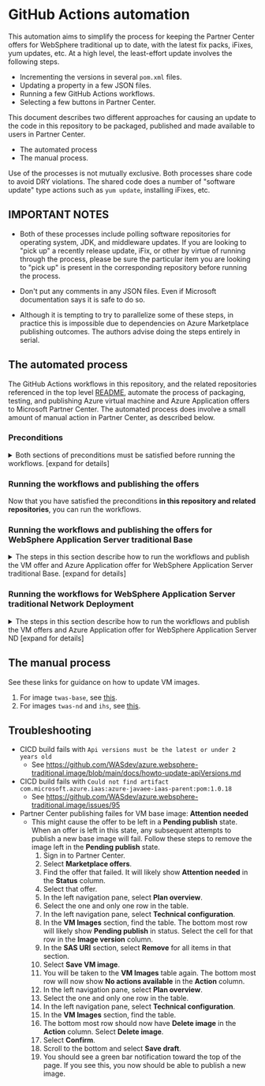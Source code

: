 <!-- Copyright (c) Microsoft Corporation. -->
<!-- Copyright (c) IBM Corporation. -->

# GitHub Actions automation

This automation aims to simplify the process for keeping the Partner Center offers for WebSphere traditional up to date, with the latest fix packs, iFixes, yum updates, etc. At a high level, the least-effort update involves the following steps.

- Incrementing the versions in several `pom.xml` files.
- Updating a property in a few JSON files.
- Running a few GitHub Actions workflows.
- Selecting a few buttons in Partner Center.

This document describes two different approaches for causing an update to the code in this repository to be packaged, published and made available to users in Partner Center.

   - The automated process
   - The manual process.

Use of the processes is not mutually exclusive. Both processes share code to avoid DRY violations.  The shared code does a number of "software update" type actions such as `yum update`, installing iFixes, etc.

## IMPORTANT NOTES

* Both of these processes include polling software repositories for operating system, JDK, and middleware updates. If you are looking to "pick up" a recently release update, iFix, or other by virtue of running through the process, please be sure the particular item you are looking to "pick up" is present in the corresponding repository before running the process.

* Don't put any comments in any JSON files. Even if Microsoft documentation says it is safe to do so.

* Although it is tempting to try to parallelize some of these steps, in practice this is impossible due to dependencies on Azure Marketplace publishing outcomes. The authors advise doing the steps entirely in serial.

## The automated process

The GitHub Actions workflows in this repository, and the related repositories referenced in the top level [README](../README.md), automate the process of packaging, testing, and publishing Azure virtual machine and Azure Application offers to Microsoft Partner Center. The automated process does involve a small amount of manual action in Partner Center, as described below.

### Preconditions

<details>
<summary>Both sections of preconditions must be satisfied before running the workflows. [expand for details]</summary>

Once the preconditions have been satisfied, they remain satisfied unless and until a change is made that would invalidate the set up in some way.

#### 1. Set the GitHub Actions secrets for the repository running the workflows

The recommended way to set the secrets is to run the scripts.  Setting the secrets manually is beyond the scope of this guide.

##### Preconditions for running the scripts to set the secrets

1. Ensure the Azure CLI is installed on a supported UNIX-like environment. See [How to install the Azure CLI](https://learn.microsoft.com/en-us/cli/azure/install-azure-cli). **Sign in to Azure using the Azure CLI**. After installation, sign in to the correct tenant. The actions will create Azure resources in this signed-in tenant.
1. Ensure the GitHub CLI is installed on the same environment as the preceding step. See [Installation](https://cli.github.com/manual/installation). Note: If working on macOS, we highly recommend Homebrew. Visit https://brew.sh/ for instructions on installing Homebrew. **Authenticate to GitHub**. After installation, use `gh auth login` to sign in to GitHub. You'll need a sufficiently empowered `PERSONAL ACCESS TOKEN` for this repository.
1. Clone this repository into the environment from the preceding steps.

##### Setting the secrets

1. cd `.github/workflows`
1. Run the `setup-credentials.sh` script. This will ask you a series of questions and create the necessary GitHub Actions secrets using the `gh` cli. If this script exits successfully, you should be able to run the workflows successfully. If the script does not exit successfully, troubleshoot and resolve the problem before proceeding.
   Note, the script `tear-down-credentials.sh` is the inverse of `setup-credentials.sh`. It deletes any Azure service principals and roles and any GitHub Actions secrets.

#### 2. Set the GitHub Actions secrets for the related repositories

The related repositories referenced in the top level [README](../README.md) have analogous scripts to set up and tear down credentials. The preconditions and invocation for these scripts are the same as in the preceding section.

</details>

### Running the workflows and publishing the offers

Now that you have satisfied the preconditions **in this repository and related repositories**, you can run the workflows.

### Running the workflows and publishing the offers for WebSphere Application Server traditional Base

<details>
<summary>The steps in this section describe how to run the workflows and publish the VM offer and Azure Application offer for WebSphere Application Server traditional Base. [expand for details]</summary>

#### 1. Increment the version of tWAS Base VM offer in the pom.xml

1. Increment the [version](https://github.com/WASdev/azure.websphere-traditional.image/blob/1c1172854376a3917e97c6e1db1325163e93daae/twas-base/pom.xml#L24) of `twas-base/pom.xml`.
1. Push the commit to the branch on which you intend to run the workflow in the next step.

#### 2. Run the workflow for the tWAS Base VM offer

<details>
<summary>Run the workflow to create the tWAS Base VM offer. [expand for details]</summary>

1. Decide on a value for the `imageVersionNumber` parameter. The required syntax for this value is `9.0.YYYYMMDD`. Where `YYYYMMDD` is usually today's date.
1. Visit the [GitHub Actions page for the twas-base CICD workflow](https://github.com/WASdev/azure.websphere-traditional.image/actions/workflows/twas-baseBuild.yml).
1. Select the **Run workflow** dropdown. Enter the value for `imageVersionNumber` under `Must provide image version number`
1. Select **Run workflow**.
1. Observe the execution of the jobs in the workflow.
   - One very important job is **Verify the image**. This job calls another workflow, on the related repository for the Azure Application, but the VM image created by the calling workflow is taken as input to this called workflow.
</details>

If the workflow completes successfully, proceed to the next section. If not, troubleshoot and resolve the problem with guidance from the section on **The manual process** before proceeding.

#### 3. Publish the tWAS Base VM offer in Partner Center

Because the workflow in the preceding section executed successfully, you can assume the VM image is ready to publish in Partner Center.

<details>
<summary>Use Partner Center to publish the VM offer and track to live. [expand for details]</summary>

1. Visit Partner Center at https://partner.microsoft.com/.
1. Sign in to the partner center by selecting the **Partner Center** link in the upper right corner of the page, next to **Search**. You must sign in this way.
1. Select **Marketplace offers**.
1. In the textfield labeled **Search by offer alias and ID**, enter `2023-03-27-twas-single-server-base-image`.
1. Select the one and only row. If you see more than one row, consult with management to see which one to select.
1. In the left navigation panel, select **Plan overview**.
1. On the next page, select the one and only plan.
1. On the next page, in the left navigation panel, select **Technical configuration**.
1. In the **VM Images** section, you should see a row whose **Image version** column is the same as the value of `imageVersionNumber` you entered previously. If you do not see this value, troubleshoot and resolve the problem with guidance from the section on **The manual process** before proceeding.
1. The previously run workflow will have updated the technical configuration. Go to the bottom of the page and select **Review and publish**.
1. On the next page, in the text area, paste the URL to the successful GitHub Actions workflow from the preceding section.
1. Select **Publish**.
1. This should take you back to the Offer overview page, but the progress bar will now be partially filled in.
1. The offer will go through the publishing process. 
1. After some hours or maybe days, the offer will enter "preview" state. In this state, you can manually test the offer. The CI/CD has already done sufficient testing, but you can do more if you like.
1. Select the big **Go Live** button.
1. After some hours, or maybe days, the offer will enter "live" state.
</details>


#### 4. Update the source files in the tWAS Base (aka single-server) Azure Application offer

At this point, the tWAS Base Azure VM offer is live. This same VM offer has been tested with the Azure Application offer, but the source code changes to publish a new iteration of the Azure Application offer have not been updated. 
<details> 
<summary>The steps is this section show how to update the source files to use the new VM offer.</summary>

1. Visit the https://github.com/WASdev/azure.websphere-traditional.singleserver repository.
1. Increment the [version](https://github.com/WASdev/azure.websphere-traditional.singleserver/blob/e278c6fc391179a055b80d8e47e067947c100720/pom.xml#L23) of `pom.xml`.
1. If creating a new Plan, update the `pid` value as described in [How Azure customer usage attribution works in the IBM Partner Center offers](howto-update-pids.md).
1. Edit `src/main/bicep/config.json`.
   1. Change the value of `twasImageVersion` to be the value entered for `imageVersionNumber` previously.
1. Push the commit to the branch on which you intend to run the workflow in the next step.
</details>

#### 5. Run the workflow for the tWAS Base (aka single-server) Azure Application offer

 You can publish the corresponding Azure Application offer that uses that base image.

<details>
<summary>Run the workflow to create the tWAS Base (aka single-server) Azure Application offer. [expand for details]</summary>

1. Visit the https://github.com/WASdev/azure.websphere-traditional.singleserver repository.
1. In that repository, select the **Actions** tab.
1. Select the **Package ARM** workflow.
1. Select the **Run workflow** dropdown.
1. Select **Run workflow**.
1. Observe the execution of the jobs in the workflow.
</details>

If the workflow completes successfully, proceed to the next section. If not, troubleshoot and resolve the problem with guidance from the section on **The manual process** before proceeding.

#### 6. Publish the tWAS Base Azure Application offer in Partner Center

Because the workflow in the preceding section executed successfully, you can assume the Azure Application offer is ready to publish in Partner Center.

<details>
<summary>Use Partner Center to publish the Azure Application offer and track to live. [expand for details]</summary>

1. Visit Partner Center at https://partner.microsoft.com/.
1. Sign in to the partner center by selecting the **Partner Center** link in the upper right corner of the page, next to **Search**. You must sign in this way.
1. Select **Marketplace offers**.
1. In the textfield labeled **Search by offer alias and ID**, enter `2022-01-07-twas-base-single-server`.
1. Select the one and only row. If you see more than one row, consult with management to see which one to select.
1. In the left navigation panel, select **Plan overview**.
1. On the next page, select the one and only plan.
1. On the next page, in the left navigation panel, select **Technical configuration**.
1. The previously run workflow will have updated the technical configuration. Select **Review and publish**.
1. On the next page, in the text area, paste the URL to the successful GitHub Actions workflow from the preceding section.
1. Select **Publish**.
1. This should take you back to the Offer overview page, but the progress bar will now be partially filled in.
1. The offer will go through the publishing process. 
1. After some hours or maybe days, the offer will enter "preview" state. In this state, you can manually test the offer. The CI/CD has already done sufficient testing, but you can do more if you like.
1. Select the big **Go Live** button.
1. After some hours, or maybe days, the offer will enter "live" state.
</details>

#### 7. Cleanup test resources
https://github.com/WASdev/azure.websphere-traditional.image/blob/main/docs/howto-cleanup-after-image-published.md#find-out-the-storage-account-from-azure-portal

</details>

### Running the workflows for WebSphere Application Server traditional Network Deployment

<details>
<summary>The steps in this section describe how to run the workflows and publish the VM offers and Azure Application offer for WebSphere Application Server ND [expand for details]</summary>

<details> <!-- subsection about VM offers that are used in the tWAS ND (aka cluster) Azure Application offer -->
<summary>The steps in this subsection show how to run the workflows and publish the VM offers. [expand for details]</summary>

#### 1. Increment the version of ihs VM offer in the pom.xml

1. Increment the [version](https://github.com/WASdev/azure.websphere-traditional.image/blob/1c1172854376a3917e97c6e1db1325163e93daae/ihs/pom.xml#L24) of `ihs/pom.xml`.
1. Push the commit to the branch on which you intend to run the workflow in subsequent steps.

#### 2. Increment the version of tWAS ND VM offer in the pom.xml

1. Increment the [version](https://github.com/WASdev/azure.websphere-traditional.image/blob/1c1172854376a3917e97c6e1db1325163e93daae/twas-nd/pom.xml#L24) of `twas-nd/pom.xml`.
1. Push the commit to the branch on which you intend to run the workflow in subsequent steps.

#### 3. Run the workflow for the ihs VM offer

<details>
<summary>Run the workflow to create the IHS VM offer. [expand for details]</summary>

1. Decide on a value for the `imageVersionNumber` parameter. The required syntax for this value is `9.0.YYYYMMDD`. Where `YYYYMMDD` is usually today's date.
1. Visit the [GitHub Actions page for the workflow](https://github.com/WASdev/azure.websphere-traditional.image/actions/workflows/ihsBuild.yml).
1. The remaining steps are the same as in the section **Run the workflow for the tWAS Base VM offer**.
</details>

If the workflow completes successfully, proceed to the next section. If not, troubleshoot and resolve the problem with guidance from the section on **The manual process** before proceeding.

#### 4. Run the workflow for the tWAS ND VM offer

<details>
<summary>Run the workflow to create the tWAS ND VM offer. [expand for details]</summary>

1. Decide on a value for the `imageVersionNumber` parameter. The required syntax for this value is `9.0.YYYYMMDD`. Where `YYYYMMDD` is usually today's date.
1. Visit the [GitHub Actions page for the workflow](https://github.com/WASdev/azure.websphere-traditional.image/actions/workflows/twas-ndBuild.yml).
1. The remaining steps are the same as in the section **Run the workflow for the tWAS Base VM offer**.
</details>

If the workflow completes successfully, proceed to the next section. If not, troubleshoot and resolve the problem with guidance from the section on **The manual process** before proceeding.

#### 5. Publish the offers in Partner Center

Because the workflows in the preceding sections executed successfully, you can assume the VM images are ready to publish in Partner Center.

<details>
<summary>Use Partner Center to publish the VM offers for IHS and tWAS ND and track to live. [expand for details]</summary>

1. Visit Partner Center at https://partner.microsoft.com/.
1. Sign in to the partner center by selecting the **Partner Center** link in the upper right corner of the page, next to **Search**. You must sign in this way.
1. Select **Marketplace offers**.
1. In the textfield labeled **Search by offer alias and ID**, enter `2023-03-27-ihs-base-image`.
1. Select the one and only row. If you see more than one row, consult with management to see which one to select.
1. In the left navigation panel, select **Plan overview**.
1. On the next page, select the one and only plan.
1. On the next page, in the left navigation panel, select **Technical configuration**.
1. In the **VM Images** section, you should see a row whose **Image version** column is the same as the value of `imageVersionNumber` you entered previously **for IHS and for tWAS ND**. If you do not see this value, troubleshoot and resolve the problem with guidance from the section on **The manual process** before proceeding.
1. The previously run workflow will have updated the technical configuration. Go to the bottom of the page and select **Review and publish**.
1. On the next page, in the text area, paste the URL to the successful GitHub Actions workflow from the preceding section.
1. Select **Publish**.
1. This should take you back to the Offer overview page, but the progress bar will now be partially filled in.
1. The offer will go through the publishing process.
1. Return to the **Marketplace offers | Overview** page by selecting **Marketplace offers** in the breadcrumb navigation in the top left of the screen.
1. Return to step 4, but enter `2023-03-27-twas-cluster-base-image` in the textfield. Continue the remaining steps up to and including 14. Be sure to use the correct `imageVersionNumber` value for tWAS ND.
1. After some hours or maybe days, the offers will enter "preview" state. In this state, you can manually test the offer. The CI/CD has already done sufficient testing, but you can do more if you like.
1. For each of the two offers you published previously, select the big **Go Live** button.
1. After some hours, or maybe days, the offer will enter "live" state.
</details>
</details> <!-- subsection about VM offers that are used in the tWAS ND (aka cluster) Azure Application offer -->

<details> <!-- subsection about VM offers that are used in the tWAS ND (aka cluster) Azure Application offer -->
<summary>The steps in this subsection show how to run the workflows and publish the Azure Application offer that uses the VM offers from the preceding section. [expand for details]</summary>

#### 6. Update the source files in the tWAS ND (aka cluster) Azure Application offer

At this point, the tWAS ND and IHS Azure VM offers are live. These same VM offers have already been tested via CI/CD with the Azure Application offer, but the source code changes to publish a new iteration of the Azure Application offer have not been updated. 

<details>
<summary>The steps is this section show how to update the source files to use the new VM offer.</summary>

1. Visit the https://github.com/WASdev/azure.websphere-traditional.cluster repository.
1. Increment the [version](https://github.com/WASdev/azure.websphere-traditional.cluster/blob/6c44116a2bd0358725a2d714bb3c8d0d02cae320/pom.xml#L24) of `pom.xml`.
1. If creating a new Plan, update the `pid` value as described in [How Azure customer usage attribution works in the IBM Partner Center offers](howto-update-pids.md).
1. Edit `src/main/bicep/config.json`.
   1. Change the value of `ihsImageVersion` to be the value entered for `imageVersionNumber` when you created the IHS image previously.
   1. Change the value of `twasNdImageVersion` to be the value entered for `imageVersionNumber` when you created the tWAS ND image previously.
1. Push the commit to the branch on which you intend to run the workflow in the next step.
</details>

#### 7. Run the workflow for the tWAS ND (aka cluster) Azure Application offer

 You can publish the corresponding Azure Application offer that uses the base images for IHS and tWAS ND.

<details>
<summary>Run the workflow to create the tWAS ND (aka cluster) Azure Application offer. [expand for details]</summary>

1. Visit the https://github.com/WASdev/azure.websphere-traditional.cluster repository.
1. In that repository, select the **Actions** tab.
1. Select the **Package ARM** workflow.
1. Select the **Run workflow** dropdown.
1. Select **Run workflow**.
1. Observe the execution of the jobs in the workflow.
</details>

If the workflow completes successfully, proceed to the next section. If not, troubleshoot and resolve the problem with guidance from the section on **The manual process** before proceeding.



#### 8. Publish the tWAS ND Azure Application offer in Partner Center

Because the workflow in the preceding section executed successfully, you can assume the Azure Application offer is ready to publish in Partner Center.

<details>
<summary>Use Partner Center to publish the Azure Application offer and track to live. [expand for details]</summary>

1. Visit Partner Center at https://partner.microsoft.com/.
1. Sign in to the partner center by selecting the **Partner Center** link in the upper right corner of the page, next to **Search**. You must sign in this way.
1. Select **Marketplace offers**.
1. In the textfield labeled **Search by offer alias and ID**, enter `2021-04-08-twas-cluster`.
1. There may be more than one row. Select the one in the whose **Offer type** is **Azure Application**. If you see more than one row with type **Azure Application**, consult with management to see which one to select.
1. In the left navigation panel, select **Plan overview**.
1. On the next page, select the one and only plan.
1. On the next page, in the left navigation panel, select **Technical configuration**.
1. The previously run workflow will have updated the technical configuration. Select **Review and publish**.
1. On the next page, in the text area, paste the URL to the successful GitHub Actions workflow from the preceding section.
1. Select **Publish**.
1. This should take you back to the Offer overview page, but the progress bar will now be partially filled in.
1. The offer will go through the publishing process. 
1. After some hours or maybe days, the offer will enter "preview" state. In this state, you can manually test the offer. The CI/CD has already done sufficient testing, but you can do more if you like.
1. Select the big **Go Live** button.
1. After some hours, or maybe days, the offer will enter "live" state.
</details>

#### 9. Cleanup test resources
https://github.com/WASdev/azure.websphere-traditional.image/blob/main/docs/howto-cleanup-after-image-published.md#find-out-the-storage-account-from-azure-portal

</details>

</details>

## The manual process

See these links for guidance on how to update VM images.

1. For image `twas-base`, see [this](https://github.com/WASdev/azure.websphere-traditional.singleserver/blob/main/docs/howto-update-for-was-fixpack.md#updating-the-image).
1. For images `twas-nd` and `ihs`, see [this](https://github.com/WASdev/azure.websphere-traditional.cluster/blob/main/docs/howto-update-for-was-fixpack.md#updating-the-image).

## Troubleshooting

- CICD build fails with `Api versions must be the latest or under 2 years old`
   - See https://github.com/WASdev/azure.websphere-traditional.image/blob/main/docs/howto-update-apiVersions.md
- CICD build fails with `Could not find artifact com.microsoft.azure.iaas:azure-javaee-iaas-parent:pom:1.0.18`
   - See https://github.com/WASdev/azure.websphere-traditional.image/issues/95
- Partner Center publishing failes for VM base image: **Attention needed**
   - This might cause the offer to be left in a **Pending publish** state. When an offer is left in this state, any subsequent attempts to publish a new base image will fail. Follow these steps to remove the image left in the **Pending publish** state.
      1. Sign in to Partner Center.
      1. Select **Marketplace offers**.
      1. Find the offer that failed. It will likely show **Attention needed** in the **Status** column.
      1. Select that offer.
      1. In the left navigation pane, select **Plan overview**.
      1. Select the one and only one row in the table.
      1. In the left navigation pane, select **Technical configuration**.
      1. In the **VM Images** section, find the table. The bottom most row will likely show **Pending publish** in status.  Select the cell for that row in the **Image version** column.
      1. In the **SAS URI** section, select **Remove** for all items in that section.
      1. Select **Save VM image**.
      1. You will be taken to the **VM Images** table again. The bottom most row will now show **No actions available** in the **Action** column.
      1. In the left navigation pane, select **Plan overview**.
      1. Select the one and only one row in the table.
      1. In the left navigation pane, select **Technical configuration**.
      1. In the **VM Images** section, find the table.
      1. The bottom most row should now have **Delete image** in the **Action** column. Select **Delete image**.
      1. Select **Confirm**.
      1. Scroll to the bottom and select **Save draft**.
      1. You should see a green bar notification toward the top of the page. If you see this, you now should be able to publish a new image.
